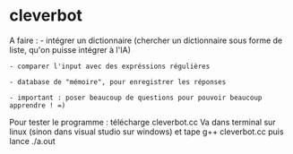 # cleverbot

A faire :
    - intégrer un dictionnaire (chercher un dictionnaire sous forme de liste, qu'on puisse intégrer à l'IA)
    
    - comparer l'input avec des expréssions régulières
    
    - database de "mémoire", pour enregistrer les réponses
    
    - important : poser beaucoup de questions pour pouvoir beaucoup apprendre ! =)

Pour tester le programme : télécharge cleverbot.cc
Va dans terminal sur linux (sinon dans visual studio sur windows) et tape g++ cleverbot.cc
puis lance ./a.out
    
    
